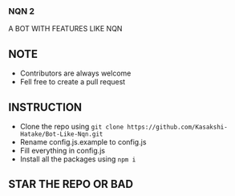 ### NQN 2
A BOT WITH FEATURES LIKE NQN
## NOTE
- Contributors are always welcome
- Fell free to create a pull request
## INSTRUCTION
- Clone the repo using ```git clone https://github.com/Kasakshi-Hatake/Bot-Like-Nqn.git ```
- Rename config.js.example to config.js
- Fill everything in config.js
- Install all the packages using ```
npm i ```

## STAR THE REPO OR BAD 
